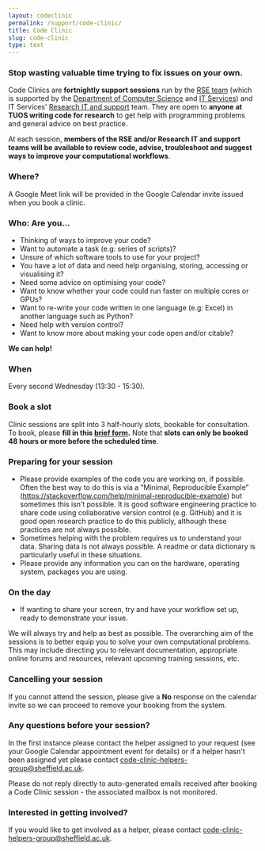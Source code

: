 ```yaml
---
layout: codeclinic
permalink: /support/code-clinic/
title: Code Clinic
slug: code-clinic
type: text
---
```


### Stop wasting valuable time trying to fix issues on your own.

Code Clinics are **fortnightly support sessions** run by the [RSE team](https://rse.shef.ac.uk) (which is supported by the [Department of Computer Science](https://www.sheffield.ac.uk/dcs) and [IT Services](https://www.sheffield.ac.uk/departments/it-services)) and IT Services' [Research IT and support](https://www.sheffield.ac.uk/it-services/research) team.
They are open to **anyone at TUOS writing code for research** to get help with programming problems and general advice on best practice.

At each session, **members of the RSE and/or Research IT and support teams will be available to review code, advise, troubleshoot and
suggest ways to improve your computational workflows**.

### Where?

A Google Meet link will be provided in the Google Calendar invite issued when you book a clinic.

### Who: Are you...

  - Thinking of ways to improve your code?
  - Want to automate a task (e.g: series of scripts)?
  - Unsure of which software tools to use for your project?
  - You have a lot of data and need help organising, storing, accessing or visualising it?
  - Need some advice on optimising your code?
  - Want to know whether your code could run faster on multiple cores or GPUs?
  - Want to re-write your code written in one language (e.g: Excel) in another language such as Python?
  - Need help with version control?
  - Want to know more about making your code open and/or citable?

**We can help!**

### When

Every second Wednesday (13:30 - 15:30).

### Book a slot

Clinic sessions are split into 3 half-hourly slots, bookable for consultation.
To book, please **fill in this [brief form](https://goo.gl/forms/5MVy0jM6xQhWlpmn1).**
Note that **slots can only be booked 48 hours or more before the scheduled time**.

### Preparing for your session

- Please provide examples of the code you are working on, if possible. Often the best way to do this is via a “Minimal, Reproducible Example” (<https://stackoverflow.com/help/minimal-reproducible-example>) but sometimes this isn’t possible. It is good software engineering practice to share code using collaborative version control (e.g. GitHub) and it is good open research practice to do this publicly, although these practices are not always possible.
- Sometimes helping with the problem requires us to understand your data. Sharing data is not always possible. A readme or data dictionary is particularly useful in these situations. 
- Please provide any information you can on the hardware, operating system, packages you are using.

### On the day

  - If wanting to share your screen, try and have your workflow set up,
    ready to demonstrate your issue.

We will always try and help as best as possible.
The overarching aim of the sessions is to better equip you to solve your own computational problems.
This may include directing you to relevant documentation, appropriate online forums and resources,
relevant upcoming training sessions, etc.

### Cancelling your session

If you cannot attend the session, please give a **No** response on the calendar invite
so we can proceed to remove your booking from the system.

### Any questions before your session?

In the first instance please contact the helper assigned to your request (see your Google Calendar appointment event for details)
or if a helper hasn't been assigned yet please contact <code-clinic-helpers-group@sheffield.ac.uk>.

Please do not reply directly to auto-generated emails received after booking a Code Clinic session - the associated mailbox is not monitored.

### Interested in getting involved?

If you would like to get involved as a helper, please contact <code-clinic-helpers-group@sheffield.ac.uk>.
